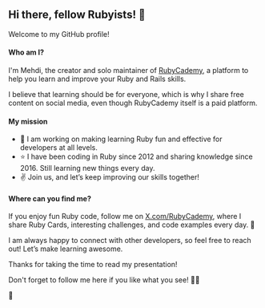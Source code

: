 ## Hi there, fellow Rubyists! 👋

Welcome to my GitHub profile!

#### Who am I?

I'm Mehdi, the creator and solo maintainer of [RubyCademy](https://rubycademy.com), a platform to help you learn and improve your Ruby and Rails skills.

I believe that learning should be for everyone, which is why I share free content on social media, even though RubyCademy itself is a paid platform.

#### My mission

- 💪 I am working on making learning Ruby fun and effective for developers at all levels.
- ⭐ I have been coding in Ruby since 2012 and sharing knowledge since 2016. Still learning new things every day.
- ✌️ Join us, and let’s keep improving our skills together!

#### Where can you find me?

If you enjoy fun Ruby code, follow me on [X.com/RubyCademy](https://x.com/RubyCademy), where I share Ruby Cards, interesting challenges, and code examples every day. 🎉

I am always happy to connect with other developers, so feel free to reach out! Let’s make learning awesome.

Thanks for taking the time to read my presentation!

Don't forget to follow me here if you like what you see! 🤖🥳

💚
